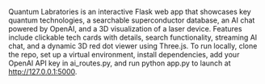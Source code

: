 Quantum Labratories is an interactive Flask web app that showcases key quantum technologies, a searchable superconductor database, an AI chat powered by OpenAI, and a 3D visualization of a laser device. Features include clickable tech cards with details, search functionality, streaming AI chat, and a dynamic 3D red dot viewer using Three.js. To run locally, clone the repo, set up a virtual environment, install dependencies, add your OpenAI API key in ai_routes.py, and run python app.py to launch at http://127.0.0.1:5000.
